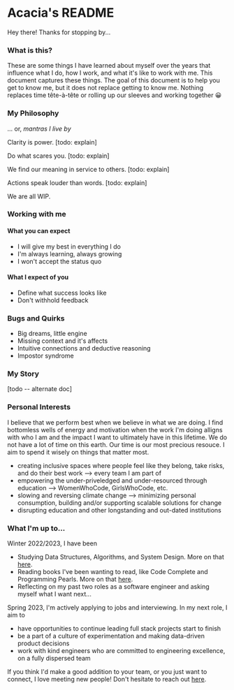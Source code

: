 # Acacia's README

Hey there! Thanks for stopping by... 

### What is this? 

These are some things I have learned about myself over the years that influence what I do, how I work, and what it's like to work with me. This document captures these things. The goal of this document is to help you get to know me, but it does not replace getting to know me. Nothing replaces time tête-à-tête or rolling up our sleeves and working together 😀 

### My Philosophy
... or, _mantras I live by_

Clarity is power. [todo: explain]

Do what scares you. [todo: explain]

We find our meaning in service to others. [todo: explain]

Actions speak louder than words. [todo: explain]

We are all WIP. 

### Working with me

#### What you can expect
- I will give my best in everything I do
- I'm always learning, always growing
- I won't accept the status quo 

#### What I expect of you
- Define what success looks like
- Don't withhold feedback 

### Bugs and Quirks
- Big dreams, little engine
- Missing context and it's affects
- Intuitive connections and deductive reasoning
- Impostor syndrome

### My Story

[todo -- alternate doc]

### Personal Interests

I believe that we perform best when we believe in what we are doing. I find bottomless wells of energy and motivation when the work I'm doing alligns with who I am and the impact I want to ultimately have in this lifetime. We do not have a lot of time on this earth. Our time is our most precious resouce. I aim to spend it wisely on things that matter most.
- creating inclusive spaces where people feel like they belong, take risks, and do their best work --> every team I am part of
- empowering the under-priveledged and under-resourced through education --> WomenWhoCode, GirlsWhoCode, etc. 
- slowing and reversing climate change --> minimizing personal consumption, building and/or supporting scalable solutions for change
- disrupting education and other longstanding and out-dated institutions

### What I'm up to... 

Winter 2022/2023, I have been
- Studying Data Structures, Algorithms, and System Design. More on that [here](https://github.com/xacaciax/js-ds-and-algos).
- Reading books I've been wanting to read, like Code Complete and Programming Pearls. More on that [here](https://millennialbasic.com/reading-list/). 
- Reflecting on my past two roles as a software engineer and asking myself what I want next... 

Spring 2023, I'm actively applying to jobs and interviewing. In my next role, I aim to
- have opportunities to continue leading full stack projects start to finish
- be a part of a culture of experimentation and making data-driven product decisions
- work with kind engineers who are committed to engineering excellence, on a fully dispersed team

If you think I'd make a good addition to your team, or you just want to connect, I love meeting new people! Don't hesitate to reach out [here](https://millennialbasic.com/contact/). 

